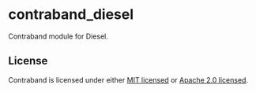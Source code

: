 # contraband\_diesel

Contraband module for Diesel.

## License

Contraband is licensed under either [MIT licensed](LICENSE-MIT) or
[Apache 2.0 licensed](LICENSE-APACHE).
